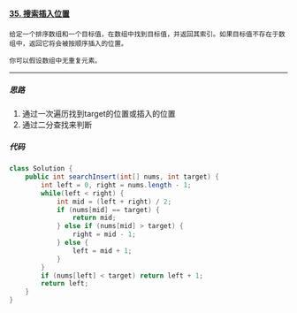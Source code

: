 #### [35. 搜索插入位置](https://leetcode-cn.com/problems/search-insert-position/)

```
给定一个排序数组和一个目标值，在数组中找到目标值，并返回其索引。如果目标值不存在于数组中，返回它将会被按顺序插入的位置。

你可以假设数组中无重复元素。
```

-----

##### 思路

1. 通过一次遍历找到target的位置或插入的位置
2. 通过二分查找来判断



##### 代码

```java
class Solution {
    public int searchInsert(int[] nums, int target) {
        int left = 0, right = nums.length - 1;
        while(left < right) {
            int mid = (left + right) / 2;
            if (nums[mid] == target) {
                return mid;
            } else if (nums[mid] > target) {
                right = mid - 1;
            } else {
                left = mid + 1;
            }
        }
        if (nums[left] < target) return left + 1;
        return left;
    }
}
```

